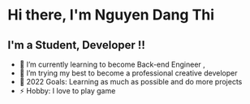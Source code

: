 # Hi there, I'm Nguyen Dang Thi   


## I'm a Student, Developer !!

-   🌱 I’m currently learning to become Back-end Engineer ,
-   👯 I’m trying my best to become a professional creative developer
-   🥅 2022 Goals: Learning as much as possible and do more projects
-   ⚡ Hobby: I love to play game 

<!-- ## Contact for work

This is my resume (up-to-date): [PhanViGiai-DataEngineer-Resume](https://drive.google.com/file/d/1GRJ0RjpLdCpuE1YSQGpYpMdfcC56jQii/view?usp=sharing) -->
